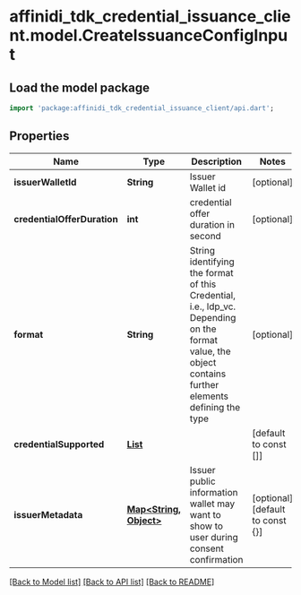 # affinidi_tdk_credential_issuance_client.model.CreateIssuanceConfigInput

## Load the model package

```dart
import 'package:affinidi_tdk_credential_issuance_client/api.dart';
```

## Properties

| Name                        | Type                                                                                                                | Description                                                                                                                                           | Notes                            |
| --------------------------- | ------------------------------------------------------------------------------------------------------------------- | ----------------------------------------------------------------------------------------------------------------------------------------------------- | -------------------------------- |
| **issuerWalletId**          | **String**                                                                                                          | Issuer Wallet id                                                                                                                                      | [optional]                       |
| **credentialOfferDuration** | **int**                                                                                                             | credential offer duration in second                                                                                                                   | [optional]                       |
| **format**                  | **String**                                                                                                          | String identifying the format of this Credential, i.e., ldp_vc. Depending on the format value, the object contains further elements defining the type | [optional]                       |
| **credentialSupported**     | [**List<CreateIssuanceConfigInputCredentialSupportedInner>**](CreateIssuanceConfigInputCredentialSupportedInner.md) |                                                                                                                                                       | [default to const []]            |
| **issuerMetadata**          | [**Map<String, Object>**](Object.md)                                                                                | Issuer public information wallet may want to show to user during consent confirmation                                                                 | [optional] [default to const {}] |

[[Back to Model list]](../README.md#documentation-for-models) [[Back to API list]](../README.md#documentation-for-api-endpoints) [[Back to README]](../README.md)
